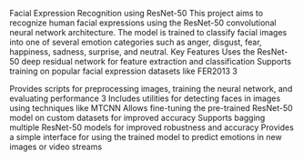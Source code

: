 Facial Expression Recognition using ResNet-50
This project aims to recognize human facial expressions using the ResNet-50 convolutional neural network architecture. The model is trained to classify facial images into one of several emotion categories such as anger, disgust, fear, happiness, sadness, surprise, and neutral.
Key Features
Uses the ResNet-50 deep residual network for feature extraction and classification
Supports training on popular facial expression datasets like FER2013
3

Provides scripts for preprocessing images, training the neural network, and evaluating performance
3
Includes utilities for detecting faces in images using techniques like MTCNN
Allows fine-tuning the pre-trained ResNet-50 model on custom datasets for improved accuracy
Supports bagging multiple ResNet-50 models for improved robustness and accuracy
Provides a simple interface for using the trained model to predict emotions in new images or video streams

